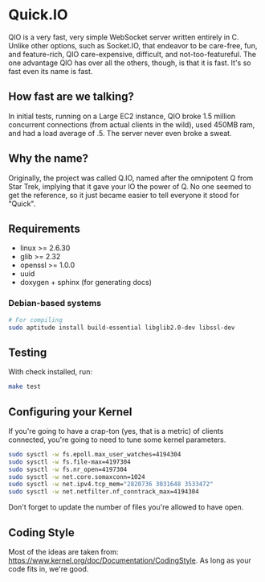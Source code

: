 # Quick.IO

QIO is a very fast, very simple WebSocket server written entirely in C. Unlike other options, such as Socket.IO, that endeavor to be care-free, fun, and feature-rich, QIO care-expensive, difficult, and not-too-featureful. The one advantage QIO has over all the others, though, is that it is fast. It's so fast even its name is fast.

## How fast are we talking?

In initial tests, running on a Large EC2 instance, QIO broke 1.5 million concurrent connections (from actual clients in the wild), used 450MB ram, and had a load average of .5.  The server never even broke a sweat.

## Why the name?

Originally, the project was called Q.IO, named after the omnipotent Q from Star Trek, implying that it gave your IO the power of Q. No one seemed to get the reference, so it just became easier to tell everyone it stood for "Quick".

## Requirements

* linux >= 2.6.30
* glib >= 2.32
* openssl >= 1.0.0
* uuid
* doxygen + sphinx (for generating docs)

### Debian-based systems

```bash
# For compiling
sudo aptitude install build-essential libglib2.0-dev libssl-dev
```

## Testing

With check installed, run:

```bash
make test
```

## Configuring your Kernel

If you're going to have a crap-ton (yes, that is a metric) of clients connected, you're going to need to tune some kernel parameters.

```bash
sudo sysctl -w fs.epoll.max_user_watches=4194304
sudo sysctl -w fs.file-max=4197304
sudo sysctl -w fs.nr_open=4197304
sudo sysctl -w net.core.somaxconn=1024
sudo sysctl -w net.ipv4.tcp_mem="2820736 3031648 3533472"
sudo sysctl -w net.netfilter.nf_conntrack_max=4194304
```

Don't forget to update the number of files you're allowed to have open.

## Coding Style

Most of the ideas are taken from: https://www.kernel.org/doc/Documentation/CodingStyle. As long as your code fits in, we're good.
